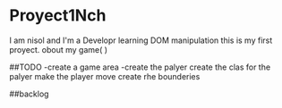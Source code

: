 # Proyect1Nch
I am nisol and I'm a Developr learning DOM manipulation
this is my first proyect.
obout my game(  )

##TODO
-create a game area
-create the palyer
create the clas for the palyer
make the player move
create rhe bounderies

##backlog
